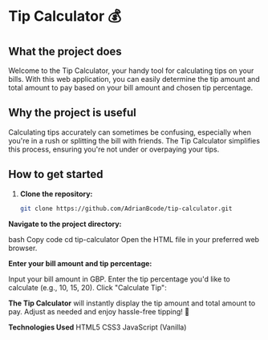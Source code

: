 # Tip Calculator 💰

## What the project does
Welcome to the Tip Calculator, your handy tool for calculating tips on your bills. With this web application, you can easily determine the tip amount and total amount to pay based on your bill amount and chosen tip percentage.

## Why the project is useful
Calculating tips accurately can sometimes be confusing, especially when you're in a rush or splitting the bill with friends. The Tip Calculator simplifies this process, ensuring you're not under or overpaying your tips.

## How to get started
1. **Clone the repository:**
   ```bash
   git clone https://github.com/AdrianBcode/tip-calculator.git

**Navigate to the project directory:**

bash
Copy code
cd tip-calculator
Open the HTML file in your preferred web browser.

**Enter your bill amount and tip percentage:**

Input your bill amount in GBP.
Enter the tip percentage you'd like to calculate (e.g., 10, 15, 20).
Click "Calculate Tip":

**The Tip Calculator** will instantly display the tip amount and total amount to pay.
Adjust as needed and enjoy hassle-free tipping! 💸

**Technologies Used**
HTML5
CSS3
JavaScript (Vanilla)
